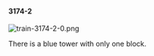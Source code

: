 #### 3174-2
![train-3174-2-0.png](https://github.com/lil-lab/nlvr/raw/master/nlvr/train/images/8/train-3174-2-0.png "train-3174-2-0.png")

There is a blue tower with only one block.